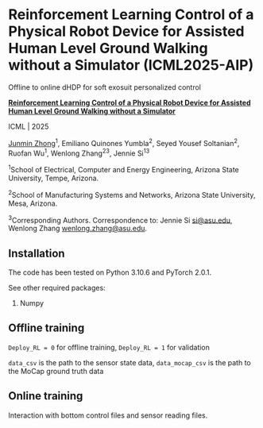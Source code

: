 # Reinforcement Learning Control of a Physical Robot Device for Assisted Human Level Ground Walking without a Simulator (ICML2025-AIP)
Offline to online dHDP for soft exosuit personalized control

**[Reinforcement Learning Control of a Physical Robot Device for Assisted Human Level Ground Walking without a Simulator](https://icml.cc/virtual/2025/poster/43549)**

ICML | 2025

[Junmin Zhong](https://scholar.google.com/citations?user=uVv_eWQAAAAJ&hl=en&oi=ao)<sup>1</sup>, Emiliano Quinones Yumbla<sup>2</sup>, Seyed Yousef Soltanian<sup>2</sup>,   Ruofan Wu<sup>1</sup>, Wenlong Zhang<sup>2</sup><sup>3</sup>, Jennie Si<sup>1</sup><sup>3</sup>

<sup>1</sup>School of Electrical, Computer and Energy Engineering, Arizona State University, Tempe, Arizona. 

<sup>2</sup>School of Manufacturing Systems and Networks, Arizona State University, Mesa, Arizona.

<sup>3</sup>Corresponding Authors. Correspondence to: Jennie Si <si@asu.edu>, Wenlong Zhang <wenlong.zhang@asu.edu>.

## Installation

The code has been tested on Python 3.10.6 and PyTorch 2.0.1. 

See other required packages:
  1. Numpy


## Offline training


```Deploy_RL = 0``` for offline training, ```Deploy_RL = 1``` for validation

```data_csv``` is the path to the sensor state data, ```data_mocap_csv``` is the path to the MoCap ground truth data

## Online training

Interaction with bottom control files and sensor reading files.
